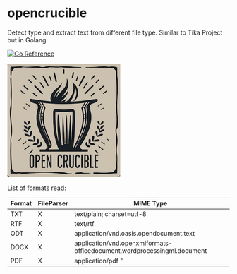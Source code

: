 # opencrucible
Detect type and extract text from different file type. Similar to Tika Project but in Golang.

[![Go Reference](https://pkg.go.dev/badge/github.com/vytek/opencrucible.svg)](https://pkg.go.dev/github.com/vytek/opencrucible)

![Logo OpenCrucible](https://github.com/Vytek/opencrucible/blob/main/doc/OpenCrucibleLogoResize.png)

List of formats read:

| Format  | FileParser | MIME Type |
| ------------- | ------------- | ------------- |
| TXT | X  | text/plain; charset=utf-8 |
| RTF | X | text/rtf |
| ODT | X | application/vnd.oasis.opendocument.text |
| DOCX  | X  | application/vnd.openxmlformats-officedocument.wordprocessingml.document |
| PDF | X | application/pdf "
